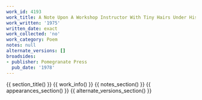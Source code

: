 ```yaml
---
work_id: 4193
work_title: A Note Upon A Workshop Instructor With Tiny Hairs Under His Chin
work_written: '1975'
written_date: exact
work_collected: 'no'
work_category: Poem
notes: null
alternate_versions: []
broadsides:
- publisher: Pomegranate Press
  pub_date: '1978'
---
```


{{ section_title() }}
{{ work_info() }}
{{ notes_section() }}
{{ appearances_section() }}
{{ alternate_versions_section() }}